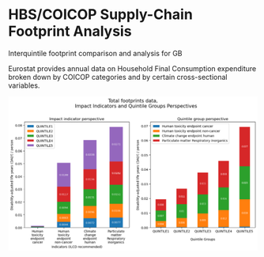# HBS/COICOP Supply-Chain Footprint Analysis
Interquintile footprint comparison and analysis for GB

Eurostat provides annual data on Household Final Consumption expenditure broken down by COICOP categories and by certain cross-sectional variables.


![Alt text](images/image1.png)
